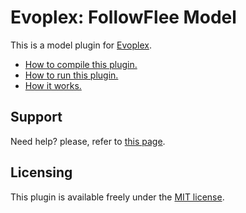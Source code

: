 # Evoplex: FollowFlee Model

This is a model plugin for [Evoplex](https://evoplex.org).

* [How to compile this plugin.](https://evoplex.org/docs/compiling-plugins)
* [How to run this plugin.](https://evoplex.org/docs/running-plugins)
* [How it works.](https://evoplex.org/docs/creating-plugins)

## Support
Need help? please, refer to [this page](https://evoplex.org/help).

## Licensing
This plugin is available freely under the [MIT license](https://opensource.org/licenses/MIT).